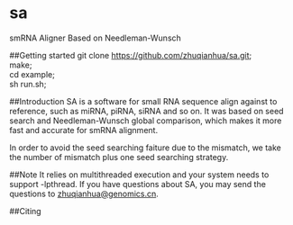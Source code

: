 # sa
smRNA Aligner Based on Needleman-Wunsch

##Getting started
  git clone https://github.com/zhuqianhua/sa.git;  
	make;  
	cd example;  
	sh run.sh;  
  
##Introduction
SA is a software for small RNA sequence align against to reference, 
such as miRNA, piRNA, siRNA and so on. It was based on seed search 
and Needleman-Wunsch global comparison, which makes it more fast 
and accurate for smRNA alignment. 

In order to avoid the seed searching faiture due to the mismatch, 
we take the number of mismatch plus one seed searching strategy.

##Note
It relies on multithreaded execution and your system needs to 
support -lpthread. If you have questions about SA, you may send
the questions to zhuqianhua@genomics.cn.

##Citing
